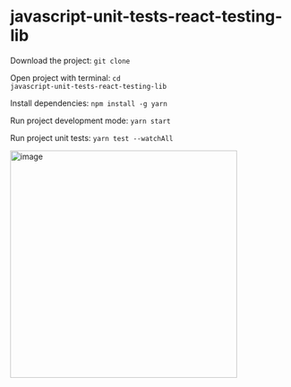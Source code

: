 # javascript-unit-tests-react-testing-lib

Download the project: <code>git clone</code>

Open project with terminal: <code>cd javascript-unit-tests-react-testing-lib</code>

Install dependencies: <code>npm install -g yarn</code>

Run project development mode: <code>yarn start</code>

Run project unit tests: <code>yarn test --watchAll</code>

<img width="405" alt="image" src="https://user-images.githubusercontent.com/11270969/193307322-e8ecd96d-e0b2-4009-aba8-bbe6f03a5293.png">

